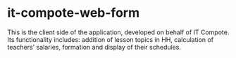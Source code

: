 # it-compote-web-form
This is the client side of the application, developed on behalf of IT Compote. Its functionality includes: addition of lesson topics in HH, calculation of teachers' salaries, formation and display of their schedules.
